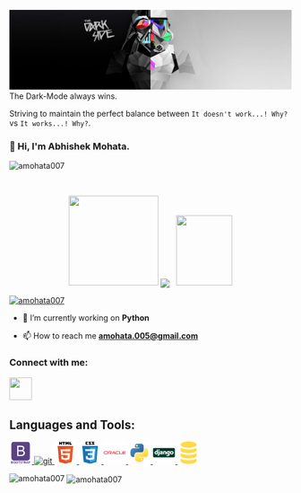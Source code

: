 ![](https://github.com/amohata007/amohata007/blob/main/darkside.jpg)
The Dark-Mode always wins.

Striving to maintain the perfect balance between `It doesn't work...! Why?` vs `It works...! Why?`.

### 👋 Hi, I'm Abhishek Mohata.
<p align="left"> <img src="https://komarev.com/ghpvc/?username=amohata007&label=Profile%20views&color=0e75b6&style=flat" alt="amohata007" /> </p><br>

<p align="center">
  <a>
   <img height="160" width="160" src="https://octodex.github.com/images/Fintechtocat.png">
   <img align="center" src="https://github-readme-streak-stats.herokuapp.com?user=amohata007&theme=highcontrast"/>&nbsp&nbsp
   <img height="125" width="100" src="https://octodex.github.com/images/inspectocat.jpg">
</p>

<p align="left"> <a href="https://github.com/ryo-ma/github-profile-trophy"><img src="https://github-profile-trophy.vercel.app/?username=amohata007&no-frame=true&theme=gruvbox" alt="amohata007" /></a> </p>

- 🔭 I’m currently working on **Python**

- 📫 How to reach me **amohata.005@gmail.com**

<h3 align="left">Connect with me:</h3>
<p align="left">
<a href="https://www.linkedin.com/in/abhishek-mohata-b48a5b15a/" target="_blank"><img src="https://image.flaticon.com/icons/png/512/174/174857.png" height="40" width="40" /></a>
</p>

<h2 align="left">Languages and Tools:</h2>
<p align="left"> <a href="https://getbootstrap.com" target="_blank"> <img src="https://raw.githubusercontent.com/devicons/devicon/master/icons/bootstrap/bootstrap-plain-wordmark.svg" alt="bootstrap" width="40" height="40"/> </a> </a> <a href="https://git-scm.com/" target="_blank"> <img src="https://www.vectorlogo.zone/logos/git-scm/git-scm-icon.svg" alt="git" width="40" height="40"/> </a> <a href="https://www.w3.org/html/" target="_blank"> <img src="https://raw.githubusercontent.com/devicons/devicon/master/icons/html5/html5-original-wordmark.svg" alt="html5" width="40" height="40"/> </a> <a href="https://devdocs.io/css/" target="_blank"> <img src="https://raw.githubusercontent.com/devicons/devicon/master/icons/css3/css3-original-wordmark.svg" alt="css3" width="40" height="40"/> </a><a href="https://www.oracle.com/" target="_blank"> <img src="https://raw.githubusercontent.com/devicons/devicon/master/icons/oracle/oracle-original.svg" alt="oracle" width="40" height="40"/> </a> <a href="https://www.python.org" target="_blank"> <img src="https://raw.githubusercontent.com/devicons/devicon/master/icons/python/python-original.svg" alt="python" width="40" height="40"/> </a> <a href="https://www.djangoproject.com/" target="_blank"> <img src="https://raw.githubusercontent.com/devicons/devicon/master/icons/django/django-original.svg" alt="django" width="40" height="40"/> </a> <a href="https://www.mysql.com/" target="_blank"> <img src="https://raw.githubusercontent.com/devicons/devicon/master/icons/sql/sql-original.svg" alt="sql" width="40" height="40"/> </a></p>

<p><img align="left" src="https://github-readme-stats.vercel.app/api/top-langs?username=amohata007&show_icons=true&locale=en&layout=compact&theme=dark" alt="amohata007" /></p>

<p>&nbsp;<img align="center" src="https://github-readme-stats.vercel.app/api?username=amohata007&count_private=true&hide=issues,contribs&show_icons=true&theme=dark" alt="amohata007" /></p>

